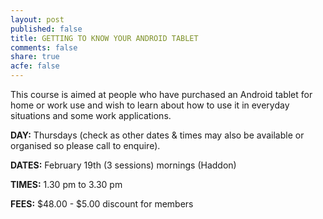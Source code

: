 ```yaml
---
layout: post
published: false
title: GETTING TO KNOW YOUR ANDROID TABLET
comments: false
share: true
acfe: false
---
```


This course is aimed at people who have purchased an Android tablet for home or work use and wish to learn about how to use it in everyday situations and some work applications.

**DAY:** Thursdays (check as other dates & times may also be available or organised so please call to enquire).

**DATES:** February 19th (3 sessions) mornings (Haddon)

**TIMES:** 1.30 pm to 3.30 pm

**FEES:** $48.00 - $5.00 discount for members
